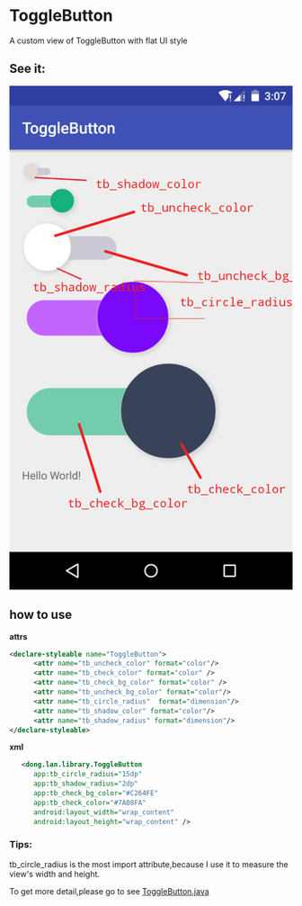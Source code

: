 # ToggleButton
A custom view of ToggleButton with flat UI style


## See it:
![](/screenshot/demo_desc.png)

## how to use

**attrs**
```xml
<declare-styleable name="ToggleButton">
      <attr name="tb_uncheck_color" format="color"/>
      <attr name="tb_check_color" format="color" />
      <attr name="tb_check_bg_color" format="color" />
      <attr name="tb_uncheck_bg_color" format="color"/>
      <attr name="tb_circle_radius"  format="dimension"/>
      <attr name="tb_shadow_color" format="color"/>
      <attr name="tb_shadow_radius" format="dimension"/>
</declare-styleable>
```


**xml**

```xml
   <dong.lan.library.ToggleButton
      app:tb_circle_radius="15dp"
      app:tb_shadow_radius="2dp"
      app:tb_check_bg_color="#C264FE"
      app:tb_check_color="#7A08FA"
      android:layout_width="wrap_content"
      android:layout_height="wrap_content" />
```

### Tips:
tb_circle_radius is the most import attribute,because I use it to measure the view's width and height.

To get more detail,please go to see [ToggleButton.java](/library/src/main/java/dong/lan/library/ToggleButton.java)
